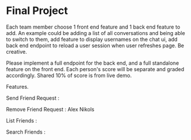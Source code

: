 # Final Project

Each team member choose 1 front end feature and 1 back end feature to add. An example could be adding a list of all conversations and being able to switch to them, add feature to display usernames on the chat ui, add back end endpoint to reload a user session when user refreshes page. Be creative.

Please implement a full endpoint for the back end, and a full standalone feature on the front end. Each person's score will be separate and graded accordingly. Shared 10% of score is from live demo.

Features.

Send Friend Request :

Remove Friend Request : Alex Nikols

List Friends :

Search Friends : 

